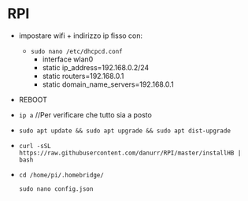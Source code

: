 # RPI
- impostare wifi + indirizzo ip fisso con: 
    - `sudo nano /etc/dhcpcd.conf`
      - interface wlan0
      - static ip_address=192.168.0.2/24
      - static routers=192.168.0.1
      - static domain_name_servers=192.168.0.1
- REBOOT
- `ip a` //Per verificare che tutto sia a posto
- `sudo apt update && sudo apt upgrade && sudo apt dist-upgrade`
- `curl -sSL https://raw.githubusercontent.com/danurr/RPI/master/installHB | bash`
- `cd /home/pi/.homebridge/`

   `sudo nano config.json`
